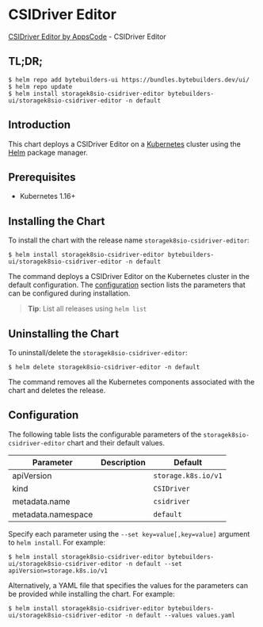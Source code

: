 # CSIDriver Editor

[CSIDriver Editor by AppsCode](https://byte.builders) - CSIDriver Editor

## TL;DR;

```console
$ helm repo add bytebuilders-ui https://bundles.bytebuilders.dev/ui/
$ helm repo update
$ helm install storagek8sio-csidriver-editor bytebuilders-ui/storagek8sio-csidriver-editor -n default
```

## Introduction

This chart deploys a CSIDriver Editor on a [Kubernetes](http://kubernetes.io) cluster using the [Helm](https://helm.sh) package manager.

## Prerequisites

- Kubernetes 1.16+

## Installing the Chart

To install the chart with the release name `storagek8sio-csidriver-editor`:

```console
$ helm install storagek8sio-csidriver-editor bytebuilders-ui/storagek8sio-csidriver-editor -n default
```

The command deploys a CSIDriver Editor on the Kubernetes cluster in the default configuration. The [configuration](#configuration) section lists the parameters that can be configured during installation.

> **Tip**: List all releases using `helm list`

## Uninstalling the Chart

To uninstall/delete the `storagek8sio-csidriver-editor`:

```console
$ helm delete storagek8sio-csidriver-editor -n default
```

The command removes all the Kubernetes components associated with the chart and deletes the release.

## Configuration

The following table lists the configurable parameters of the `storagek8sio-csidriver-editor` chart and their default values.

|     Parameter      | Description |       Default       |
|--------------------|-------------|---------------------|
| apiVersion         |             | `storage.k8s.io/v1` |
| kind               |             | `CSIDriver`         |
| metadata.name      |             | `csidriver`         |
| metadata.namespace |             | `default`           |


Specify each parameter using the `--set key=value[,key=value]` argument to `helm install`. For example:

```console
$ helm install storagek8sio-csidriver-editor bytebuilders-ui/storagek8sio-csidriver-editor -n default --set apiVersion=storage.k8s.io/v1
```

Alternatively, a YAML file that specifies the values for the parameters can be provided while
installing the chart. For example:

```console
$ helm install storagek8sio-csidriver-editor bytebuilders-ui/storagek8sio-csidriver-editor -n default --values values.yaml
```
